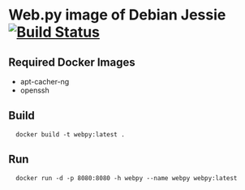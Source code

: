 # Web.py image of Debian Jessie [![Build Status](https://travis-ci.org/3d-pro/webpy.svg?branch=master)](https://travis-ci.org/3d-pro/webpy)

## Required Docker Images
- apt-cacher-ng
- openssh

## Build
```
  docker build -t webpy:latest .
```

## Run
```
  docker run -d -p 8080:8080 -h webpy --name webpy webpy:latest
```
